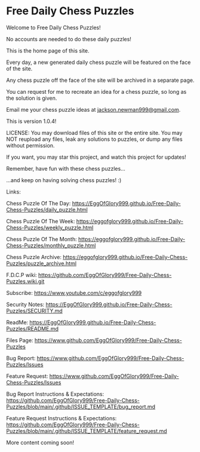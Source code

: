 # Free Daily Chess Puzzles
Welcome to Free Daily Chess Puzzles!

No accounts are needed to do these daily puzzles!

This is the home page of this site.

Every day, a new generated daily chess puzzle will be featured on the face of the site.

Any chess puzzle off the face of the site will be archived in a separate page.

You can request for me to recreate an idea for a chess puzzle, so long as the solution is given. 

Email me your chess puzzle ideas at jackson.newman999@gmail.com.

This is version 1.0.4!

LICENSE:
You may download files of this site or the entire site.
You may NOT reupload any files, leak any solutions to puzzles, or dump any files without permission.

If you want, you may star this project, and watch this project for updates!

Remember, have fun with these chess puzzles...

...and keep on having solving chess puzzles! :)

Links:

Chess Puzzle Of The Day: https://EggOfGlory999.github.io/Free-Daily-Chess-Puzzles/daily_puzzle.html

Chess Puzzle Of The Week: https://eggofglory999.github.io/Free-Daily-Chess-Puzzles/weekly_puzzle.html

Chess Puzzle Of The Month: https://eggofglory999.github.io/Free-Daily-Chess-Puzzles/monthly_puzzle.html

Chess Puzzle Archive: https://eggofglory999.github.io/Free-Daily-Chess-Puzzles/puzzle_archive.html

F.D.C.P wiki: https://github.com/EggOfGlory999/Free-Daily-Chess-Puzzles.wiki.git

Subscribe: https://www.youtube.com/c/eggofglory999

Security Notes: https://EggOfGlory999.github.io/Free-Daily-Chess-Puzzles/SECURITY.md

ReadMe: https://EggOfGlory999.github.io/Free-Daily-Chess-Puzzles/README.md

Files Page: https://www.github.com/EggOfGlory999/Free-Daily-Chess-Puzzles

Bug Report: https://www.github.com/EggOfGlory999/Free-Daily-Chess-Puzzles/Issues

Feature Request: https://www.github.com/EggOfGlory999/Free-Daily-Chess-Puzzles/Issues

Bug Report Instructions & Expectations: https://github.com/EggOfGlory999/Free-Daily-Chess-Puzzles/blob/main/.github/ISSUE_TEMPLATE/bug_report.md

Feature Request Instructions & Expectations: https://github.com/EggOfGlory999/Free-Daily-Chess-Puzzles/blob/main/.github/ISSUE_TEMPLATE/feature_request.md

More content coming soon!
